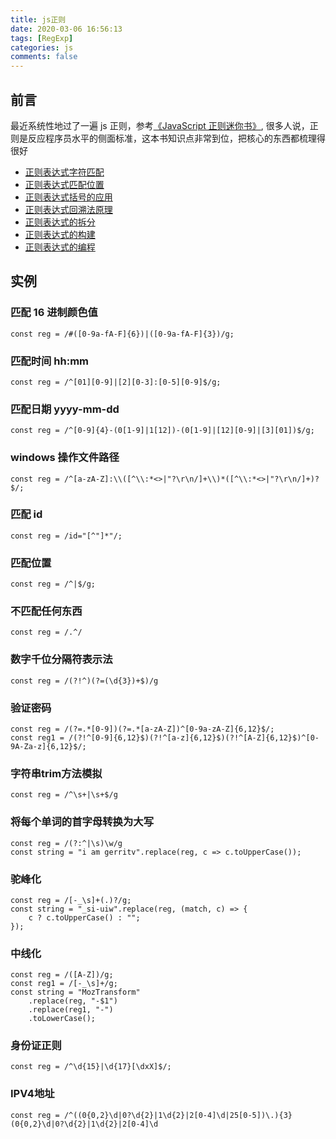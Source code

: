 ```yaml
---
title: js正则
date: 2020-03-06 16:56:13
tags: [RegExp]
categories: js
comments: false
---
```


## 前言

最近系统性地过了一遍 js 正则，参考[《JavaScript 正则迷你书》](https://juejin.im/post/59cc61176fb9a00a437b290b),
很多人说，正则是反应程序员水平的侧面标准，这本书知识点非常到位，把核心的东西都梳理得很好

- [正则表达式字符匹配](https://github.com/iiicon/RegExp/blob/master/reg1.js)
- [正则表达式匹配位置](https://github.com/iiicon/RegExp/blob/master/reg2.js)
- [正则表达式括号的应用](https://github.com/iiicon/RegExp/blob/master/reg3.js)
- [正则表达式回溯法原理](https://github.com/iiicon/RegExp/blob/master/reg4.js)
- [正则表达式的拆分](https://github.com/iiicon/RegExp/blob/master/reg5.js)
- [正则表达式的构建](https://github.com/iiicon/RegExp/blob/master/reg6.js)
- [正则表达式的编程](https://github.com/iiicon/RegExp/blob/master/reg7.js)

## 实例

### 匹配 16 进制颜色值

    const reg = /#([0-9a-fA-F]{6})|([0-9a-fA-F]{3})/g;

### 匹配时间 hh:mm

    const reg = /^[01][0-9]|[2][0-3]:[0-5][0-9]$/g;

### 匹配日期 yyyy-mm-dd

    const reg = /^[0-9]{4}-(0[1-9]|1[12])-(0[1-9]|[12][0-9]|[3][01])$/g;

### windows 操作文件路径

    const reg = /^[a-zA-Z]:\\([^\\:*<>|"?\r\n/]+\\)*([^\\:*<>|"?\r\n/]+)?$/;

### 匹配 id

    const reg = /id="[^"]*"/;

### 匹配位置

    const reg = /^|$/g;

### 不匹配任何东西

    const reg = /.^/

### 数字千位分隔符表示法

    const reg = /(?!^)(?=(\d{3})+$)/g

### 验证密码

    const reg = /(?=.*[0-9])(?=.*[a-zA-Z])^[0-9a-zA-Z]{6,12}$/;
    const reg1 = /(?!^[0-9]{6,12}$)(?!^[a-z]{6,12}$)(?!^[A-Z]{6,12}$)^[0-9A-Za-z]{6,12}$/;

### 字符串trim方法模拟

    const reg = /^\s+|\s+$/g

### 将每个单词的首字母转换为大写

    const reg = /(?:^|\s)\w/g
    const string = "i am gerritv".replace(reg, c => c.toUpperCase());

### 驼峰化

    const reg = /[-_\s]+(.)?/g;
    const string = "_si-uiw".replace(reg, (match, c) => {
        c ? c.toUpperCase() : "";
    });

### 中线化

    const reg = /([A-Z])/g;
    const reg1 = /[-_\s]+/g;
    const string = "MozTransform"
        .replace(reg, "-$1")
        .replace(reg1, "-")
        .toLowerCase();

### 身份证正则

    const reg = /^\d{15}|\d{17}[\dxX]$/;

### IPV4地址

    const reg = /^((0{0,2}\d|0?\d{2}|1\d{2}|2[0-4]\d|25[0-5])\.){3}(0{0,2}\d|0?\d{2}|1\d{2}|2[0-4]\d